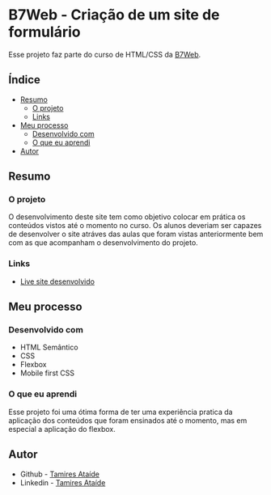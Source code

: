 # B7Web - Criação de um site de formulário

Esse projeto faz parte do curso de HTML/CSS da [B7Web](https://b7web.com.br/fullstack/).

## Índice 

- [Resumo](#resumo)
  - [O projeto](#o-projeto)
  - [Links](#links)
- [Meu processo](#meu-processo)
  - [Desenvolvido com](#desenvolvido-com)
  - [O que eu aprendi](#o-que-eu-aprendi)
- [Autor](#autor)

## Resumo

### O projeto

O desenvolvimento deste site tem como objetivo colocar em prática os conteúdos vistos até o momento no curso. Os alunos deveriam ser capazes de desenvolver o site atráves das aulas que foram vistas anteriormente bem com as que acompanham o desenvolvimento do projeto.



### Links

- [Live site desenvolvido](https://tamiresataide.github.io/Site-formulario/)

## Meu processo

### Desenvolvido com

- HTML Semântico
- CSS
- Flexbox
- Mobile first CSS

### O que eu aprendi

Esse projeto foi uma ótima forma de ter uma experiência pratica da aplicação dos conteúdos que foram ensinados até o momento, mas em especial a aplicação do flexbox.

## Autor

- Github - [Tamires Ataíde](https://github.com/tamiresataide)
- Linkedin - [Tamires Ataíde](https://www.linkedin.com/in/tamiresataide/)

